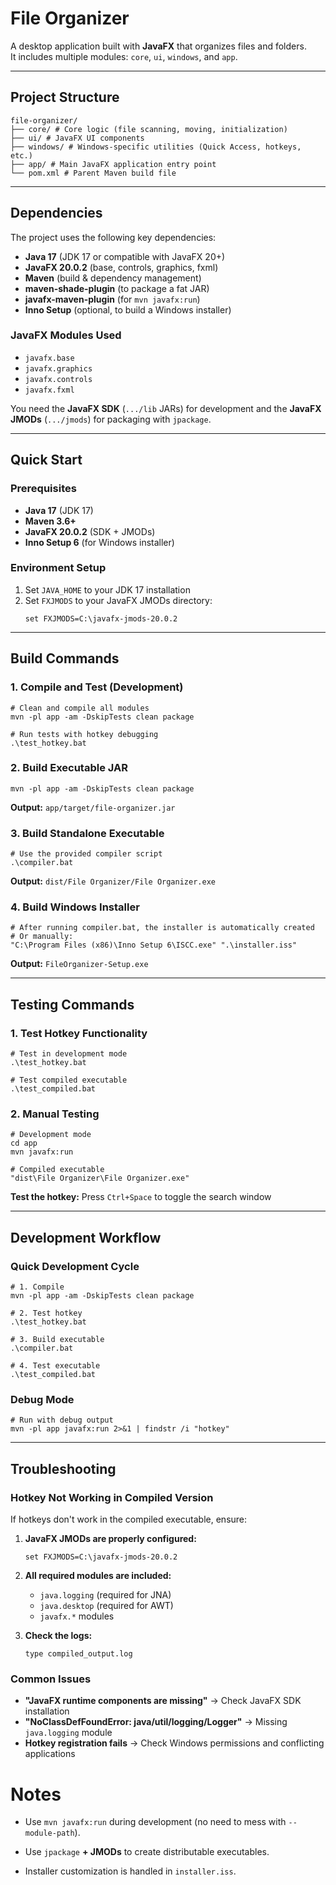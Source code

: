 # File Organizer

A desktop application built with **JavaFX** that organizes files and folders.  
It includes multiple modules: `core`, `ui`, `windows`, and `app`.

---

## Project Structure

```
file-organizer/
├── core/ # Core logic (file scanning, moving, initialization)
├── ui/ # JavaFX UI components
├── windows/ # Windows-specific utilities (Quick Access, hotkeys, etc.)
├── app/ # Main JavaFX application entry point
└── pom.xml # Parent Maven build file
```

---

## Dependencies

The project uses the following key dependencies:

- **Java 17** (JDK 17 or compatible with JavaFX 20+)
- **JavaFX 20.0.2** (base, controls, graphics, fxml)
- **Maven** (build & dependency management)
- **maven-shade-plugin** (to package a fat JAR)
- **javafx-maven-plugin** (for `mvn javafx:run`)
- **Inno Setup** (optional, to build a Windows installer)

### JavaFX Modules Used

- `javafx.base`
- `javafx.graphics`
- `javafx.controls`
- `javafx.fxml`

You need the **JavaFX SDK** (`.../lib` JARs) for development and the **JavaFX JMODs** (`.../jmods`) for packaging with `jpackage`.

---

## Quick Start

### Prerequisites

- **Java 17** (JDK 17)
- **Maven 3.6+**
- **JavaFX 20.0.2** (SDK + JMODs)
- **Inno Setup 6** (for Windows installer)

### Environment Setup

1. Set `JAVA_HOME` to your JDK 17 installation
2. Set `FXJMODS` to your JavaFX JMODs directory:
   ```batch
   set FXJMODS=C:\javafx-jmods-20.0.2
   ```

---

## Build Commands

### 1. Compile and Test (Development)

```batch
# Clean and compile all modules
mvn -pl app -am -DskipTests clean package

# Run tests with hotkey debugging
.\test_hotkey.bat
```

### 2. Build Executable JAR

```batch
mvn -pl app -am -DskipTests clean package
```

**Output:** `app/target/file-organizer.jar`

### 3. Build Standalone Executable

```batch
# Use the provided compiler script
.\compiler.bat
```

**Output:** `dist/File Organizer/File Organizer.exe`

### 4. Build Windows Installer

```batch
# After running compiler.bat, the installer is automatically created
# Or manually:
"C:\Program Files (x86)\Inno Setup 6\ISCC.exe" ".\installer.iss"
```

**Output:** `FileOrganizer-Setup.exe`

---

## Testing Commands

### 1. Test Hotkey Functionality

```batch
# Test in development mode
.\test_hotkey.bat

# Test compiled executable
.\test_compiled.bat
```

### 2. Manual Testing

```batch
# Development mode
cd app
mvn javafx:run

# Compiled executable
"dist\File Organizer\File Organizer.exe"
```

**Test the hotkey:** Press `Ctrl+Space` to toggle the search window

---

## Development Workflow

### Quick Development Cycle

```batch
# 1. Compile
mvn -pl app -am -DskipTests clean package

# 2. Test hotkey
.\test_hotkey.bat

# 3. Build executable
.\compiler.bat

# 4. Test executable
.\test_compiled.bat
```

### Debug Mode

```batch
# Run with debug output
mvn -pl app javafx:run 2>&1 | findstr /i "hotkey"
```

---

## Troubleshooting

### Hotkey Not Working in Compiled Version

If hotkeys don't work in the compiled executable, ensure:

1. **JavaFX JMODs are properly configured:**

   ```batch
   set FXJMODS=C:\javafx-jmods-20.0.2
   ```

2. **All required modules are included:**

   - `java.logging` (required for JNA)
   - `java.desktop` (required for AWT)
   - `javafx.*` modules

3. **Check the logs:**
   ```batch
   type compiled_output.log
   ```

### Common Issues

- **"JavaFX runtime components are missing"** → Check JavaFX SDK installation
- **"NoClassDefFoundError: java/util/logging/Logger"** → Missing `java.logging` module
- **Hotkey registration fails** → Check Windows permissions and conflicting applications

# Notes

- Use `mvn javafx:run` during development (no need to mess with `--module-path`).

- Use `jpackage` **+ JMODs** to create distributable executables.

- Installer customization is handled in `installer.iss`.
